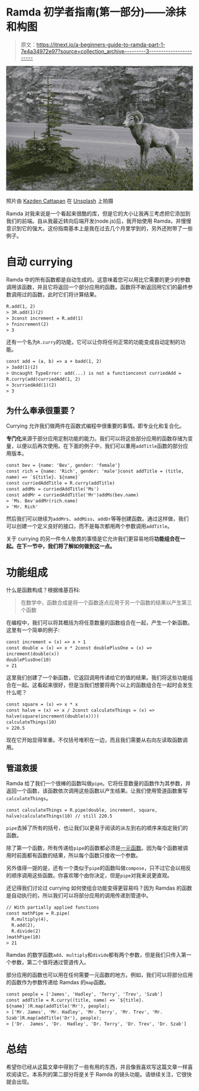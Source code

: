 # Ramda 初学者指南(第一部分)——涂抹和构图

> 原文：<https://itnext.io/a-beginners-guide-to-ramda-part-1-7e4a34972e97?source=collection_archive---------3----------------------->

![](img/b77d0f877ea7c795fd4f62d45fc44f54.png)

照片由 [Kazden Cattapan](https://unsplash.com/@kazdenc?utm_source=medium&utm_medium=referral) 在 [Unsplash](https://unsplash.com?utm_source=medium&utm_medium=referral) 上拍摄

Ramda 对我来说是一个看起来很酷的库，但是它的大小让我再三考虑把它添加到我们的前端。自从我最近转向后端开发(node.js)后，我开始使用 Ramda，并慢慢意识到它的强大。这份指南基本上是我在过去几个月里学到的，另外还附带了一些例子。

# 自动 currying

Ramda 中的所有函数都是自动生成的。这意味着您可以用比它需要的更少的参数调用该函数，并且它将返回一个部分应用的函数。函数将不断返回用它们的最终参数调用过的函数，此时它们将计算结果。

```
R.add(1, 2)
> 3R.add(1)(2) 
> 3const increment = R.add(1)
> fnincrement(2)
> 3
```

还有一个名为`R.curry`的功能，它可以让你将任何正常的功能变成自动定制的功能。

```
const add = (a, b) => a + badd(1, 2)
> 3add(1)(2)
> Uncaught TypeError: add(...) is not a functionconst curriedAdd = R.curry(add)curriedAdd(1, 2)
> 3curriedAdd(1)(2)
> 3
```

## 为什么奉承很重要？

Currying 允许我们做两件在函数式编程中很重要的事情。即专业化和复合化。

**专门化**来源于部分应用定制功能的能力。我们可以将这些部分应用的函数存储为变量，以便以后再次使用。在下面的例子中，我们可以重用`addTitle`函数的部分应用版本。

```
const bev = {name: 'Bev', gender: 'female'}
const rich = {name: 'Rich', gender: 'male'}const addTitle = (title, name) => `${title}. ${name}`
const curriedAddTitle = R.curry(addTitle)
const addMs = curriedAddTitle('Ms')
const addMr = curriedAddTitle('Mr')addMs(bev.name)
> 'Ms. Bev'addMr(rich.name)
> 'Mr. Rich'
```

然后我们可以继续为`addMrs`、`addMiss`、`addDr`等等创建函数。通过这样做，我们可以创建一个定义良好的接口，而不是每次都用两个参数调用`addTitle`。

关于 currying 的另一件令人敬畏的事情是它允许我们更容易地将**功能组合在一起。在下一节中，我们将了解如何做到这一点。**

# 功能组成

什么是函数构成？根据维基百科:

> 在数学中，函数合成是将一个函数逐点应用于另一个函数的结果以产生第三个函数

在编程中，我们可以将其概括为将任意数量的函数组合在一起，产生一个新函数。这里有一个简单的例子:

```
const increment = (x) => x + 1
const double = (x) => x * 2const doublePlusOne = (x) => increment(double(x))
doublePlusOne(10)
> 21
```

这里我们创建了一个新函数，它返回调用传递给它的值的结果。我们将这些功能组合在一起。这看起来很好，但是当我们想要将两个以上的函数组合在一起时会发生什么呢？

```
const square = (x) => x * x
const halve = (x) => x / 2const calculateThings = (x) => halve(square(increment(double(x))))
calculateThings(10)
> 220.5
```

现在它开始显得笨重。不仅括号堆积在一边，而且我们需要从右向左读取函数调用。

## 管道救援

Ramda 给了我们一个很棒的函数叫做`pipe`。它将任意数量的函数作为其参数，并返回一个函数，该函数依次调用这些函数以产生结果。让我们使用管道函数重写`calculateThings`。

```
const calculateThings = R.pipe(double, increment, square, halve)calculateThings(10) // still 220.5
```

`pipe`去掉了所有的括号，也让我们以更易于阅读的从左到右的顺序来指定我们的函数。

除了第一个函数，所有传递给`pipe`的函数都必须是[一元函数](https://en.wikipedia.org/wiki/Unary_function)。因为每个函数被调用时前面都有函数的结果，所以每个函数只接收一个参数。

另外值得一提的是，还有一个类似于`pipe`的函数叫做`compose`，只不过它会以相反的顺序调用这些函数。你喜欢哪个由你决定，但是`pipe`对我来说更直观。

还记得我们讨论过 currying 如何使组合功能变得更容易吗？因为 Ramdas 的函数是自动执行的，所以我们可以将部分应用的调用传递到管道中。

```
// With partially applied functions
const mathPipe = R.pipe(
  R.multiply(4),
  R.add(2),
  R.divide(2)
)mathPipe(10)
> 21
```

Ramdas 的数学函数`add`、`multiply`和`divide`都有两个参数，但是我们只传入第一个参数，第二个值将通过管道传入。

部分应用的函数也可以用在任何需要一元函数的地方。例如，我们可以将部分应用的函数作为参数传递给 Ramdas 的`map`函数。

```
const people = ['James', 'Hadley', 'Terry', 'Trev', 'Szab']
const addTitle = R.curry((title, name) => `${title}. ${name}`)R.map(addTitle('Mr'), people);
> ['Mr. James', 'Mr. Hadley', 'Mr. Terry', 'Mr. Trev', 'Mr. Szab']R.map(addTitle('Dr'), people);
> ['Dr.  James', 'Dr.  Hadley', 'Dr. Terry', 'Dr. Trev', 'Dr. Szab']
```

# 总结

希望你已经从这篇文章中得到了一些有用的东西，并且像我喜欢写这篇文章一样喜欢阅读它。本系列的第二部分将是关于 Ramda 的镜头功能。请继续关注，它很快就会出现。